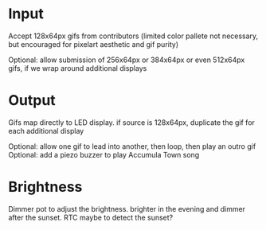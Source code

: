 # Input
Accept 128x64px gifs from contributors (limited color pallete not necessary, but encouraged for pixelart aesthetic and gif purity)

Optional: allow submission of 256x64px or 384x64px or even 512x64px gifs, if we wrap around additional displays

# Output
Gifs map directly to LED display. if source is 128x64px, duplicate the gif for each additional display

Optional: allow one gif to lead into another, then loop, then play an outro gif
Optional: add a piezo buzzer to play Accumula Town song

# Brightness
Dimmer pot to adjust the brightness.  brighter in the evening and dimmer after the sunset.  RTC maybe to detect the sunset?
